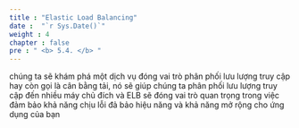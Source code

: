 ```yaml
---
title : "Elastic Load Balancing"
date :  "`r Sys.Date()`" 
weight : 4 
chapter : false
pre : " <b> 5.4. </b> "
---
```


chúng ta sẽ khám phá một dịch vụ đóng vai trò phân phối lưu lượng truy cập hay còn gọi là cân bằng tải, nó sẽ giúp chúng ta phân phối lưu lượng truy cập đến nhiều máy chủ đích và ELB sẽ đóng vai trò quan trọng trong việc đảm bảo khả năng chịu lỗi đả bảo hiệu năng và khả năng mở rộng cho ứng dụng của bạn
